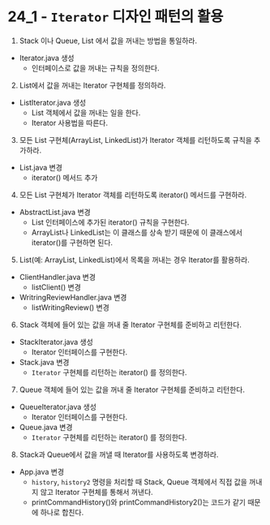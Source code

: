 # 24_1 - `Iterator` 디자인 패턴의 활용

1) Stack 이나 Queue, List 에서 값을 꺼내는 방법을 통일하라.

- Iterator.java 생성
    - 인터페이스로 값을 꺼내는 규칙을 정의한다.

2) List에서 값을 꺼내는 Iterator 구현체를 정의하라.

- ListIterator.java 생성
    - List 객체에서 값을 꺼내는 일을 한다.
    - Iterator 사용법을 따른다.

3) 모든 List 구현체(ArrayList, LinkedList)가 Iterator 객체를 리턴하도록 규칙을 추가하라.

- List.java 변경
    - iterator() 메서드 추가

4) 모든 List 구현체가 Iterator 객체를 리턴하도록 iterator() 메서드를 구현하라.

- AbstractList.java 변경
    - List 인터페이스에 추가된 iterator() 규칙을 구현한다.
    - ArrayList나 LinkedList는 이 클래스를 상속 받기 때문에 이 클래스에서 iterator()를 구현하면 된다.

5) List(예: ArrayList, LinkedList)에서 목록을 꺼내는 경우 Iterator를 활용하라.

- ClientHandler.java 변경
  - listClient() 변경
- WritringReviewHandler.java 변경
  - listWritingReview() 변경

6) Stack 객체에 들어 있는 값을 꺼내 줄 Iterator 구현체를 준비하고 리턴한다.

- StackIterator.java 생성
  - Iterator 인터페이스를 구현한다.
- Stack.java 변경
    - `Iterator` 구현체를 리턴하는 iterator() 를 정의한다.

7) Queue 객체에 들어 있는 값을 꺼내 줄 Iterator 구현체를 준비하고 리턴한다.
    
- QueueIterator.java 생성
  - Iterator 인터페이스를 구현한다.
- Queue.java 변경
    - `Iterator` 구현체를 리턴하는 iterator() 를 정의한다.
    
8) Stack과 Queue에서 값을 꺼낼 때 Iterator를 사용하도록 변경하라.

- App.java 변경
    - `history`, `history2` 명령을 처리할 때 Stack, Queue 객체에서 직접 값을 꺼내지 않고 Iterator 구현체를 통해서 꺼낸다.
    - printCommandHistory()와 printCommandHistory2()는 코드가 같기 때문에 하나로 합친다.

